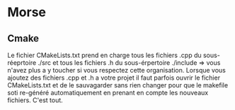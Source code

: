 # Morse

## Cmake
Le fichier CMakeLists.txt prend en charge tous les fichiers .cpp du sous-réeprtoire ./src
et tous les fichiers .h du sous-érpertoire ./include
=> vous n'avez plus a y toucher si vous respectez cette organisation.
Lorsque vous ajoutez des fichiers .cpp et .h a votre projet il faut parfois ouvrir le fichier CMakeLists.txt et de le sauvagarder sans rien changer pour que le makefile soti re-généré automatiquement en prenant en compte les nouveaux fichiers. C'est tout.


